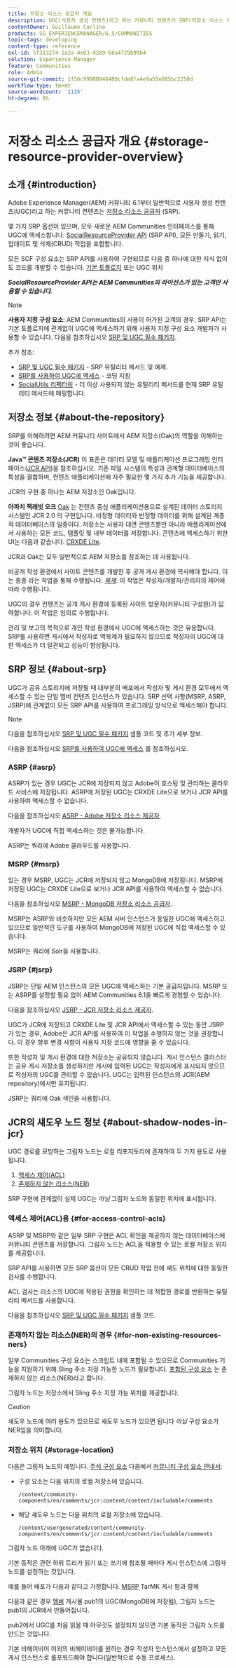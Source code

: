```yaml
---
title: 저장소 리소스 공급자 개요
description: UGC(사용자 생성 컨텐츠)라고 하는 커뮤니티 컨텐츠가 SRP(저장소 리소스 제공자)에서 제공하는 간단한 공통 저장소에 저장되는 방법에 대해 알아봅니다.
contentOwner: Guillaume Carlino
products: SG_EXPERIENCEMANAGER/6.5/COMMUNITIES
topic-tags: developing
content-type: reference
exl-id: 5f313274-1a2a-4e83-9289-60a4729b99b4
solution: Experience Manager
feature: Communities
role: Admin
source-git-commit: 1f56c99980846400cfde8fa4e9a55e885bc2258d
workflow-type: tm+mt
source-wordcount: '1135'
ht-degree: 0%

---
```


# 저장소 리소스 공급자 개요 {#storage-resource-provider-overview}

## 소개 {#introduction}

Adobe Experience Manager(AEM) 커뮤니티 6.1부터 일반적으로 사용자 생성 컨텐츠(UGC)라고 하는 커뮤니티 컨텐츠는 [저장소 리소스 공급자](working-with-srp.md) (SRP).

몇 가지 SRP 옵션이 있으며, 모두 새로운 AEM Communities 인터페이스를 통해 UGC에 액세스합니다. [SocialResourceProvider API](srp-and-ugc.md) (SRP API), 모든 만들기, 읽기, 업데이트 및 삭제(CRUD) 작업을 포함합니다.

모든 SCF 구성 요소는 SRP API를 사용하여 구현되므로 다음 중 하나에 대한 지식 없이도 코드를 개발할 수 있습니다. [기본 토폴로지](topologies.md) 또는 UGC 위치

***SocialResourceProvider API는 AEM Communities의 라이선스가 있는 고객만 사용할 수 있습니다.***

>[!NOTE]
>
>**사용자 지정 구성 요소**: AEM Communities의 사용이 허가된 고객의 경우, SRP API는 기본 토폴로지에 관계없이 UGC에 액세스하기 위해 사용자 지정 구성 요소 개발자가 사용할 수 있습니다. 다음을 참조하십시오 [SRP 및 UGC 필수 패키지](srp-and-ugc.md).

추가 참조:

* [SRP 및 UGC 필수 패키지](srp-and-ugc.md) - SRP 유틸리티 메서드 및 예제.
* [SRP를 사용하여 UGC에 액세스](accessing-ugc-with-srp.md) - 코딩 지침
* [SocialUtils 리팩터링](socialutils.md) - 더 이상 사용되지 않는 유틸리티 메서드를 현재 SRP 유틸리티 메서드에 매핑합니다.

## 저장소 정보 {#about-the-repository}

SRP를 이해하려면 AEM 커뮤니티 사이트에서 AEM 저장소(Oak)의 역할을 이해하는 것이 좋습니다.

**Java™ 콘텐츠 저장소(JCR)**
이 표준은 데이터 모델 및 애플리케이션 프로그래밍 인터페이스([JCR API](https://jackrabbit.apache.org/jcr/jcr-api.html))을 참조하십시오. 기존 파일 시스템의 특성과 관계형 데이터베이스의 특성을 결합하며, 컨텐츠 애플리케이션에 자주 필요한 몇 가지 추가 기능을 제공합니다.

JCR의 구현 중 하나는 AEM 저장소인 Oak입니다.

**아파치 잭래빗 오크**
[Oak](../../help/sites-deploying/platform.md) 는 컨텐츠 중심 애플리케이션용으로 설계된 데이터 스토리지 시스템인 JCR 2.0 의 구현입니다. 비정형 데이터와 반정형 데이터를 위해 설계된 계층적 데이터베이스의 일종이다. 저장소는 사용자 대면 콘텐츠뿐만 아니라 애플리케이션에서 사용하는 모든 코드, 템플릿 및 내부 데이터를 저장합니다. 콘텐츠에 액세스하기 위한 UI는 다음과 같습니다. [CRXDE Lite](../../help/sites-developing/developing-with-crxde-lite.md).

JCR과 Oak는 모두 일반적으로 AEM 저장소를 참조하는 데 사용됩니다.

비공개 작성 환경에서 사이트 콘텐츠를 개발한 후 공개 게시 환경에 복사해야 합니다. 이는 종종 라는 작업을 통해 수행됩니다. *[복제](deploy-communities.md#replication-agents-on-author)*. 이 작업은 작성자/개발자/관리자의 제어에 따라 수행됩니다.

UGC의 경우 컨텐츠는 공개 게시 환경에 등록된 사이트 방문자(커뮤니티 구성원)가 입력합니다. 이 작업은 임의로 수행됩니다.

관리 및 보고의 목적으로 개인 작성 환경에서 UGC에 액세스하는 것은 유용합니다. SRP를 사용하면 게시에서 작성자로 역복제가 필요하지 않으므로 작성자의 UGC에 대한 액세스가 더 일관되고 성능이 향상됩니다.

## SRP 정보 {#about-srp}

UGC가 공유 스토리지에 저장될 때 대부분의 배포에서 작성자 및 게시 환경 모두에서 액세스할 수 있는 단일 멤버 컨텐츠 인스턴스가 있습니다. SRP 선택 사항(MSRP, ASRP, JSRP)에 관계없이 모든 SRP API를 사용하여 프로그래밍 방식으로 액세스해야 합니다.

>[!NOTE]
>
>다음을 참조하십시오 [SRP 및 UGC 필수 패키지](srp-and-ugc.md) 샘플 코드 및 추가 세부 정보.
>
>다음을 참조하십시오 [SRP를 사용하여 UGC에 액세스](accessing-ugc-with-srp.md) 를 참조하십시오.

### ASRP {#asrp}

ASRP가 있는 경우 UGC는 JCR에 저장되지 않고 Adobe이 호스팅 및 관리하는 클라우드 서비스에 저장됩니다. ASRP에 저장된 UGC는 CRXDE Lite으로 보거나 JCR API를 사용하여 액세스할 수 없습니다.

다음을 참조하십시오 [ASRP - Adobe 저장소 리소스 제공자](asrp.md).

개발자가 UGC에 직접 액세스하는 것은 불가능합니다.

ASRP는 쿼리에 Adobe 클라우드를 사용합니다.

### MSRP {#msrp}

있는 경우 MSRP, UGC는 JCR에 저장되지 않고 MongoDB에 저장됩니다. MSRP에 저장된 UGC는 CRXDE Lite으로 보거나 JCR API를 사용하여 액세스할 수 없습니다.

다음을 참조하십시오 [MSRP - MongoDB 저장소 리소스 공급자](msrp.md).

MSRP는 ASRP와 비슷하지만 모든 AEM 서버 인스턴스가 동일한 UGC에 액세스하고 있으므로 일반적인 도구를 사용하여 MongoDB에 저장된 UGC에 직접 액세스할 수 있습니다.

MSRP는 쿼리에 Solr을 사용합니다.

### JSRP {#jsrp}

JSRP는 단일 AEM 인스턴스의 모든 UGC에 액세스하는 기본 공급자입니다. MSRP 또는 ASRP를 설정할 필요 없이 AEM Communities 6.1을 빠르게 경험할 수 있습니다.

다음을 참조하십시오 [JSRP - JCR 저장소 리소스 제공자](jsrp.md).

UGC가 JCR에 저장되고 CRXDE Lite 및 JCR API에서 액세스할 수 있는 동안 JSRP가 있는 경우, Adobe은 JCR API를 사용하여 이 작업을 수행하지 않는 것을 권장합니다. 이 경우 향후 변경 사항이 사용자 지정 코드에 영향을 줄 수 있습니다.

또한 작성자 및 게시 환경에 대한 저장소는 공유되지 않습니다. 게시 인스턴스 클러스터는 공유 게시 저장소를 생성하지만 게시에 입력된 UGC는 작성자에게 표시되지 않으므로 작성자의 UGC를 관리할 수 없습니다. UGC는 입력된 인스턴스의 JCR(AEM repository)에서만 유지됩니다.

JSRP는 쿼리에 Oak 색인을 사용합니다.

## JCR의 섀도우 노드 정보 {#about-shadow-nodes-in-jcr}

UGC 경로를 모방하는 그림자 노드는 로컬 리포지토리에 존재하여 두 가지 용도로 사용됩니다.

1. [액세스 제어(ACL)](#for-access-control-acls)
1. [존재하지 않는 리소스(NER)](#for-non-existing-resources-ners)

SRP 구현에 관계없이 실제 UGC는 *아님* 그림자 노드와 동일한 위치에 표시됩니다.

### 액세스 제어(ACL)용 {#for-access-control-acls}

ASRP 및 MSRP와 같은 일부 SRP 구현은 ACL 확인을 제공하지 않는 데이터베이스에 커뮤니티 콘텐츠를 저장합니다. 그림자 노드는 ACL을 적용할 수 있는 로컬 저장소 위치를 제공합니다.

SRP API를 사용하면 모든 SRP 옵션이 모든 CRUD 작업 전에 섀도 위치에 대한 동일한 검사를 수행합니다.

ACL 검사는 리소스의 UGC에 적용된 권한을 확인하는 데 적합한 경로를 반환하는 유틸리티 메서드를 사용합니다.

다음을 참조하십시오 [SRP 및 UGC 필수 패키지](srp-and-ugc.md) 샘플 코드.

### 존재하지 않는 리소스(NER)의 경우 {#for-non-existing-resources-ners}

일부 Communities 구성 요소는 스크립트 내에 포함될 수 있으므로 Communities 기능을 지원하기 위해 Sling 주소 지정 가능한 노드가 필요합니다. [포함된 구성 요소](scf.md#add-or-include-a-communities-component) 는 존재하지 않는 리소스(NER)라고 합니다.

그림자 노드는 저장소에서 Sling 주소 지정 가능 위치를 제공합니다.

>[!CAUTION]
>
>섀도우 노드에 여러 용도가 있으므로 섀도우 노드가 있으면 됩니다 *아님* 구성 요소가 NER임을 의미합니다.

### 저장소 위치 {#storage-location}

다음은 그림자 노드의 예입니다. [주석 구성 요소](http://localhost:4502/content/community-components/en/comments.html) 다음에서 [커뮤니티 구성 요소 안내서](components-guide.md):

* 구성 요소는 다음 위치의 로컬 저장소에 있습니다.

  `/content/community-components/en/comments/jcr:content/content/includable/comments`

* 해당 섀도우 노드는 다음 위치의 로컬 저장소에 있습니다.

  `/content/usergenerated/content/community-components/en/comments/jcr:content/content/includable/comments`

그림자 노드 아래에 UGC가 없습니다.

기본 동작은 관련 하위 트리가 읽기 또는 쓰기에 참조될 때마다 게시 인스턴스에 그림자 노드를 설정하는 것입니다.

예를 들어 배포가 다음과 같다고 가정합니다. [MSRP](msrp.md) TarMK 게시 팜과 함께

다음과 같은 경우 [멤버](users.md) 게시물 pub1의 UGC(MongoDB에 저장됨), 그림자 노드는 pub1의 JCR에서 만들어집니다.

pub2에서 UGC를 처음 읽을 때 아무것도 설정되지 않으면 기본 동작은 그림자 노드를 만드는 것입니다.

기본 비헤이비어 이외의 비헤이비어를 원하는 경우 작성자 인스턴스에서 설정하고 모든 게시 인스턴스로 롤포워드해야 합니다(일반적으로 수동 프로세스).
